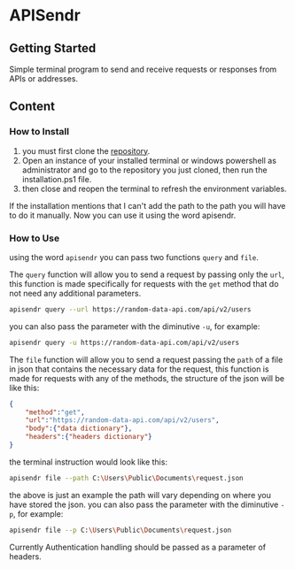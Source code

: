 # APISendr

## Getting Started

Simple terminal program to send and receive requests or responses from APIs or addresses.

## Content

### How to Install

1. you must first clone the [repository](https://github.com/simonriv/APISendr).
2. Open an instance of your installed terminal or windows powershell as administrator and go to the repository you just cloned, then run the installation.ps1 file.
3. then close and reopen the terminal to refresh the environment variables.

If the installation mentions that I can't add the path to the path you will have to do it manually.
Now you can use it using the word apisendr.

### How to Use

using the word `apisendr` you can pass two functions `query` and `file`.

The `query` function will allow you to send a request by passing only the `url`, this function is made specifically for requests with the `get` method that do not need any additional parameters.

```sh
apisendr query --url https://random-data-api.com/api/v2/users
```

you can also pass the parameter with the diminutive `-u`, for example:

```sh
apisendr query -u https://random-data-api.com/api/v2/users
```

The `file` function will allow you to send a request passing the `path` of a file in json that contains the necessary data for the request, this function is made for requests with any of the methods, the structure of the json will be like this:

```json
{
    "method":"get",
    "url":"https://random-data-api.com/api/v2/users",
    "body":{"data dictionary"},
    "headers":{"headers dictionary"}
}
```

the terminal instruction would look like this:

```sh
apisendr file --path C:\Users\Public\Documents\request.json
```

the above is just an example the path will vary depending on where you have stored the json.
you can also pass the parameter with the diminutive `-p`, for example:

```sh
apisendr file --p C:\Users\Public\Documents\request.json
```

Currently Authentication handling should be passed as a parameter of headers.
